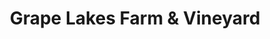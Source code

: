 ---
title: "Grape Lakes Farm & Vineyard"
url: /kingsville/grape-lakes-farm-and-vineyard/
shop: farm
---